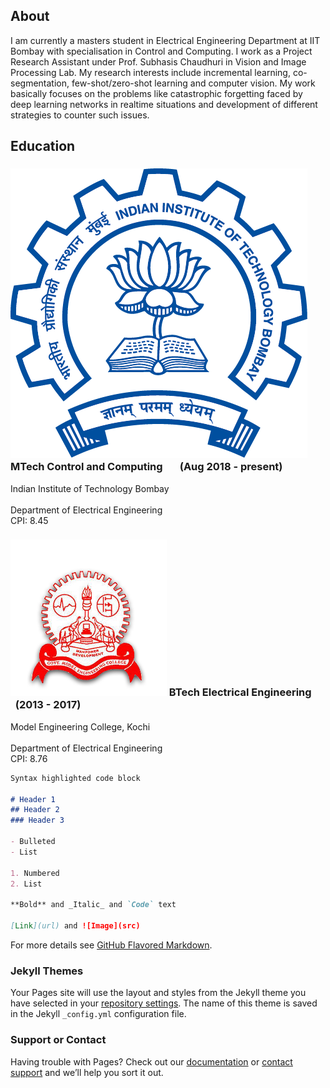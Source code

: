 ## About

I am currently a masters student in Electrical Engineering Department at IIT Bombay with specialisation in Control and Computing. I work as a Project Research Assistant under Prof. Subhasis Chaudhuri in Vision and Image Processing Lab. My research interests include incremental learning, co-segmentation, few-shot/zero-shot learning and computer vision. My work basically focuses on the problems like catastrophic forgetting faced by deep learning networks in realtime situations and development of different strategies to counter such issues.

## Education
### ![iitb](/images/iitb.png) MTech Control and Computing &nbsp;   &nbsp;   &nbsp; (Aug 2018 - present)     <br />              
Indian Institute of Technology Bombay  <br />                 
Department of Electrical Engineering   <br />
CPI: 8.45

### ![mec](/images/mec.png) BTech Electrical Engineering  &nbsp;   &nbsp;   &nbsp; (2013 - 2017)           <br />     
Model Engineering College, Kochi      <br />            
Department of Electrical Engineering  <br />
CPI: 8.76



```markdown
Syntax highlighted code block

# Header 1
## Header 2
### Header 3

- Bulleted
- List

1. Numbered
2. List

**Bold** and _Italic_ and `Code` text

[Link](url) and ![Image](src)
```

For more details see [GitHub Flavored Markdown](https://guides.github.com/features/mastering-markdown/).

### Jekyll Themes

Your Pages site will use the layout and styles from the Jekyll theme you have selected in your [repository settings](https://github.com/SDivakarBhat/sdivakarbhat.github.io/settings). The name of this theme is saved in the Jekyll `_config.yml` configuration file.

### Support or Contact

Having trouble with Pages? Check out our [documentation](https://help.github.com/categories/github-pages-basics/) or [contact support](https://github.com/contact) and we’ll help you sort it out.
